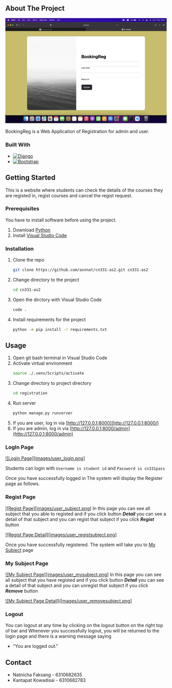 <!-- ABOUT THE PROJECT -->
## About The Project

[![Product Name Screen Shot][product-screenshot]](https://github.com/asnnat/cn331-as2)

BookingReg is a Web Application of Registration for admin and user.

### Built With

* [![Django][djangoproject.com]][Django-url]
* [![Bootstrap][Bootstrap.com]][Bootstrap-url]

<!-- GETTING STARTED -->
## Getting Started

This is a website where students can check the details of the courses they are registed in, regist courses and cancel the regist request.

### Prerequisites

You have to install software before using the project.

1. Download [Python](https://www.python.org/downloads/)
2. Install [Visual Studio Code](https://code.visualstudio.com/download)

### Installation

1. Clone the repo
    ```sh
    git clone https://github.com/asnnat/cn331-as2.git cn331-as2
    ```
2. Change directory to the project
    ```sh
    cd cn331-as2
    ```
2. Open the dirctory with Visual Studio Code
    ```sh
    code .
    ```
5. Install requirements for the project
    ```sh
    python -m pip install -r requirements.txt
    ```

<!-- USAGE -->
## Usage

1. Open git bash terminal in Visual Studio Code
2. Activate virtual environment
    ```sh
    source ./.venv/Scripts/activate
    ```
3. Change directory to project directory
    ```sh
    cd registration
    ```
4. Run server
    ```sh
    python manage.py runserver
    ```
5. If you are user, log in via [http://127.0.0.1:8000](http://127.0.0.1:8000/)
6. If you are admin, log in via [http://127.0.0.1:8000/admin](http://127.0.0.1:8000/admin)

### LogIn Page 

[![Login Page][images/user_login.png]]()

Students can login with `Username is student id` and `Password is cn331pass`

Once you have successfully logged in The system will display the Register page as follows.
 
### Regist Page
[![Regist Page][images/user_subject.png]](http://127.0.0.1:8000/regist/)
In this page you can see all subject that you able to registed and if you click button ***Detail*** you can see a detail of that subject and you can regist that subject if you click ***Regist*** button

[![Regist Page Detail][images/user_registsubject.png]]()

Once you have successfully registered. The system will take you to [My Subject](#my-subject-page) page

### My Subject Page
[![My Subject Page][images/user_mysubject.png]](http://127.0.0.1:8000/regist/mysubject)
In this page you can see all subject that you have registed and if you click button ***Detail*** you can see a detail of that subject and you can unregist that subject if you click ***Remove*** button

[![My Subject Page Detail]([mages/user_removesubject.png]]()

### Logout
You can logout at any time by clicking on the logout button on the right top of bar and Whenever you successfully logout, you will be returned to the login page and there is a warning message saying 
* "You are logged out."

<!-- CONTACT -->
## Contact

* Natnicha Faksang - 6310682635
* Kantapat Kowadisai - 6310682783

<!-- MARKDOWN LINKS & IMAGES -->
[product-screenshot]: images/user_login.png
[djangoproject.com]: https://img.shields.io/badge/Djang0-35495E?style=for-the-badge&logo=django&logoColor=4FC08D
[Django-url]: https://www.djangoproject.com/
[Bootstrap.com]: https://img.shields.io/badge/Bootstrap-563D7C?style=for-the-badge&logo=bootstrap&logoColor=white
[Bootstrap-url]: https://getbootstrap.com